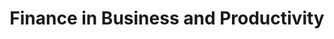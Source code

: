 ---
layout: category
category: finance
title: Finance in Business and Productivity
description: Stay on top of your finances and investments with finance software, providing you with real-time updates and analysis.
permalink: /finance/
---
